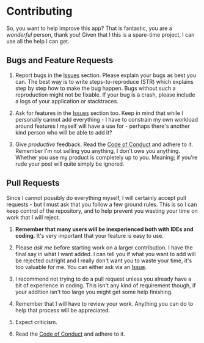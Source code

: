 # Contributing

So, you want to help improve this app? That is fantastic, you are a _wonderful_ person, thank you! Given that I this is a
spare-time project, I can use all the help I can get.

## Bugs and Feature Requests
1. Report bugs in the [Issues](https://github.com/craftersmine/ServerManagementTool.Terraria/issues) section. Please explain your bugs as best you can. The best way is to write steps-to-reproduce (STR) which explains step by step how to make the bug happen. Bugs without such a reproduction might not be fixable. If your bug is a crash, please include a logs of your application or stacktraces. 

2. Ask for features in the [Issues](https://github.com/craftersmine/ServerManagementTool.Terraria/issues) section too. Keep in mind that while I personally cannot add everything - I have to constrain my own workload around features I myself will have a use for - perhaps there's another kind person who will be able to add it?  

3. Give _productive_ feedback. Read the [Code of Conduct](https://github.com/craftersmine/ServerManagementTool.Terraria/blob/master/CODE_OF_CONDUCT.md) and adhere to it. Remember I'm not selling you anything, I don't owe you anything. Whether you use my product is completely up to you. Meaning; if you're rude your post will quite simply be ignored.

## Pull Requests
Since I cannot possibly do everything myself, I will certainly accept pull requests - but I must ask that you follow a few ground rules. This is so I can keep control of the repository, and to help prevent you wasting your time on work that I will reject.

1. **Remember that many users will be inexperienced both with IDEs and coding**. It's very important that your feature is easy to use.  

2. Please _ask me_ before starting work on a larger contribution. I have the final say in what I want added. I can tell you if what you want to add will be rejected outright and I really don't want you to waste your time, it's too valuable for me. You can either ask via an [Issue](https://github.com/craftersmine/ServerManagementTool.Terraria/issues).  

3. I recommend not trying to do a pull request unless you already have a bit of experience in coding. This isn't any kind of requirement though, if your addition isn't too large you might get some help finishing.  

4. Remember that I will have to review your work. Anything you can do to help that process will be appreciated.  

5. Expect criticism.  

6. Read the [Code of Conduct](https://github.com/craftersmine/ServerManagementTool.Terraria/blob/master/CODE_OF_CONDUCT.md) and adhere to it.
